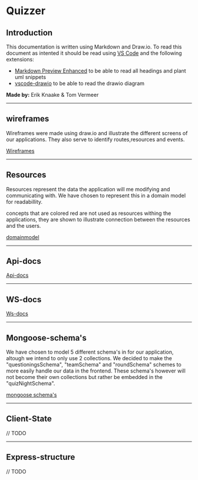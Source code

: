 # Quizzer

## Introduction

This documentation is written using Markdown and Draw.io.
To read this document as intented it should be read using [VS Code](https://code.visualstudio.com/) and the following extensions:

- [Markdown Preview Enhanced](https://shd101wyy.github.io/markdown-preview-enhanced/#/) to be able to read all headings and plant uml snippets
- [vscode-drawio](https://marketplace.visualstudio.com/items?itemName=eightHundreds.vscode-drawio) to be able to read the drawio diagram

**Made by:** Erik Knaake & Tom Vermeer
___

## wireframes

Wireframes were made using draw.io and illustrate the different screens of our applications.
They also serve to identify routes,resources and events.

[Wireframes](wireframes.drawio)
___

## Resources

Resources represent the data the application will me modifying and communicating with.
We have chosen to represent this in a domain model for readabillity.

concepts that are colored red are not used as resources withing the applications, they are shown to illustrate connection between the resources and the users.

[domainmodel](domain-model.drawio)
___

## Api-docs

[Api-docs](apiDocs.md)
___

## WS-docs

[Ws-docs](WSdocs.md)
___

## Mongoose-schema's

We have chosen to model 5 different schema's in for our application, altough we intend to only use 2 collections.
We decided to make the "questioningsSchema", "teamSchema" and "roundSchema" schemes to more easily handle our data in the frontend. These schema's however will not become their own collections but rather be embedded in the "quizNightSchema".

[mongoose schema's](mongooseSchema.PNG)
___

## Client-State

// TODO
___

## Express-structure

// TODO
